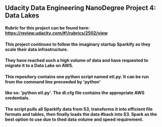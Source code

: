 ## Udacity Data Engineering NanoDegree Project 4: Data Lakes

#### Rubric for this project can be found here: https://review.udacity.com/#!/rubrics/2502/view

#### This project continues to follow the imaginary startup Sparkify as they scale their data infrastructure.
#### They have reached such a high volume of data and have requested to migrate it to a Data Lake on AWS.

#### This repository contains one python script named etl.py. It can be run from the command line preceeded by 'python'
#### like so: 'python etl.py'. The dl.cfg file contains the appropriate AWS credentials.

#### The script pulls all Sparkify data from S3, transforms it into efficient file formats and tables, then finally loads the data #back into S3. Spark as the best option to use due to thed data volume and speed requirement.
